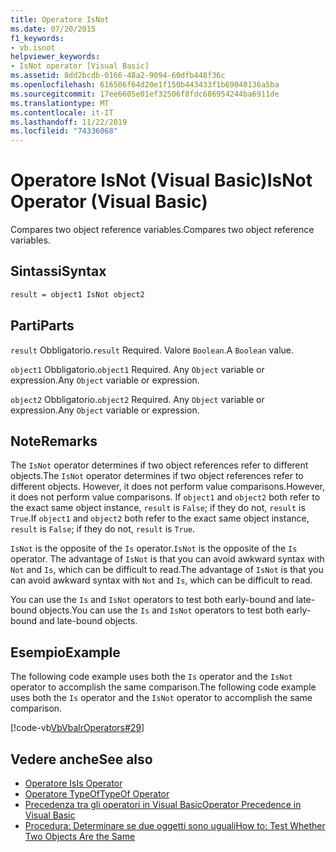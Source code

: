 ```yaml
---
title: Operatore IsNot
ms.date: 07/20/2015
f1_keywords:
- vb.isnot
helpviewer_keywords:
- IsNot operator [Visual Basic]
ms.assetid: 8dd2bcdb-0166-48a2-9094-60dfb448f36c
ms.openlocfilehash: 616506f64d20e1f150b443433f1b69040136a5ba
ms.sourcegitcommit: 17ee6605e01ef32506f8fdc686954244ba6911de
ms.translationtype: MT
ms.contentlocale: it-IT
ms.lasthandoff: 11/22/2019
ms.locfileid: "74336068"
---
```

# <a name="isnot-operator-visual-basic"></a><span data-ttu-id="62e29-102">Operatore IsNot (Visual Basic)</span><span class="sxs-lookup"><span data-stu-id="62e29-102">IsNot Operator (Visual Basic)</span></span>

<span data-ttu-id="62e29-103">Compares two object reference variables.</span><span class="sxs-lookup"><span data-stu-id="62e29-103">Compares two object reference variables.</span></span>

## <a name="syntax"></a><span data-ttu-id="62e29-104">Sintassi</span><span class="sxs-lookup"><span data-stu-id="62e29-104">Syntax</span></span>

```vb
result = object1 IsNot object2
```

## <a name="parts"></a><span data-ttu-id="62e29-105">Parti</span><span class="sxs-lookup"><span data-stu-id="62e29-105">Parts</span></span>
 <span data-ttu-id="62e29-106">`result` Obbligatorio.</span><span class="sxs-lookup"><span data-stu-id="62e29-106">`result` Required.</span></span> <span data-ttu-id="62e29-107">Valore `Boolean`.</span><span class="sxs-lookup"><span data-stu-id="62e29-107">A `Boolean` value.</span></span>

 <span data-ttu-id="62e29-108">`object1` Obbligatorio.</span><span class="sxs-lookup"><span data-stu-id="62e29-108">`object1` Required.</span></span> <span data-ttu-id="62e29-109">Any `Object` variable or expression.</span><span class="sxs-lookup"><span data-stu-id="62e29-109">Any `Object` variable or expression.</span></span>

 <span data-ttu-id="62e29-110">`object2` Obbligatorio.</span><span class="sxs-lookup"><span data-stu-id="62e29-110">`object2` Required.</span></span> <span data-ttu-id="62e29-111">Any `Object` variable or expression.</span><span class="sxs-lookup"><span data-stu-id="62e29-111">Any `Object` variable or expression.</span></span>

## <a name="remarks"></a><span data-ttu-id="62e29-112">Note</span><span class="sxs-lookup"><span data-stu-id="62e29-112">Remarks</span></span>
 <span data-ttu-id="62e29-113">The `IsNot` operator determines if two object references refer to different objects.</span><span class="sxs-lookup"><span data-stu-id="62e29-113">The `IsNot` operator determines if two object references refer to different objects.</span></span> <span data-ttu-id="62e29-114">However, it does not perform value comparisons.</span><span class="sxs-lookup"><span data-stu-id="62e29-114">However, it does not perform value comparisons.</span></span> <span data-ttu-id="62e29-115">If `object1` and `object2` both refer to the exact same object instance, `result` is `False`; if they do not, `result` is `True`.</span><span class="sxs-lookup"><span data-stu-id="62e29-115">If `object1` and `object2` both refer to the exact same object instance, `result` is `False`; if they do not, `result` is `True`.</span></span>

 <span data-ttu-id="62e29-116">`IsNot` is the opposite of the `Is` operator.</span><span class="sxs-lookup"><span data-stu-id="62e29-116">`IsNot` is the opposite of the `Is` operator.</span></span> <span data-ttu-id="62e29-117">The advantage of `IsNot` is that you can avoid awkward syntax with `Not` and `Is`, which can be difficult to read.</span><span class="sxs-lookup"><span data-stu-id="62e29-117">The advantage of `IsNot` is that you can avoid awkward syntax with `Not` and `Is`, which can be difficult to read.</span></span>

 <span data-ttu-id="62e29-118">You can use the `Is` and `IsNot` operators to test both early-bound and late-bound objects.</span><span class="sxs-lookup"><span data-stu-id="62e29-118">You can use the `Is` and `IsNot` operators to test both early-bound and late-bound objects.</span></span>

## <a name="example"></a><span data-ttu-id="62e29-119">Esempio</span><span class="sxs-lookup"><span data-stu-id="62e29-119">Example</span></span>
 <span data-ttu-id="62e29-120">The following code example uses both the `Is` operator and the `IsNot` operator to accomplish the same comparison.</span><span class="sxs-lookup"><span data-stu-id="62e29-120">The following code example uses both the `Is` operator and the `IsNot` operator to accomplish the same comparison.</span></span>

 [!code-vb[VbVbalrOperators#29](~/samples/snippets/visualbasic/VS_Snippets_VBCSharp/VbVbalrOperators/VB/Class1.vb#29)]

## <a name="see-also"></a><span data-ttu-id="62e29-121">Vedere anche</span><span class="sxs-lookup"><span data-stu-id="62e29-121">See also</span></span>

- [<span data-ttu-id="62e29-122">Operatore Is</span><span class="sxs-lookup"><span data-stu-id="62e29-122">Is Operator</span></span>](is-operator.md)
- [<span data-ttu-id="62e29-123">Operatore TypeOf</span><span class="sxs-lookup"><span data-stu-id="62e29-123">TypeOf Operator</span></span>](typeof-operator.md)
- [<span data-ttu-id="62e29-124">Precedenza tra gli operatori in Visual Basic</span><span class="sxs-lookup"><span data-stu-id="62e29-124">Operator Precedence in Visual Basic</span></span>](operator-precedence.md)
- [<span data-ttu-id="62e29-125">Procedura: Determinare se due oggetti sono uguali</span><span class="sxs-lookup"><span data-stu-id="62e29-125">How to: Test Whether Two Objects Are the Same</span></span>](../../programming-guide/language-features/operators-and-expressions/how-to-test-whether-two-objects-are-the-same.md)
